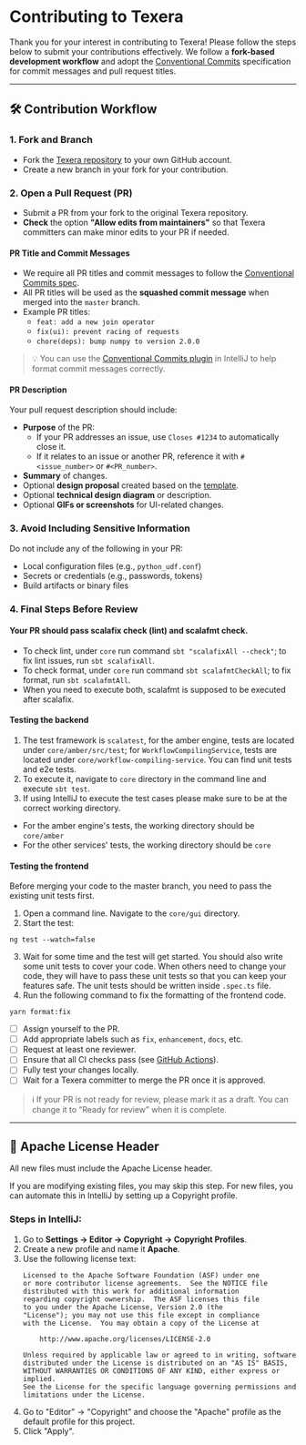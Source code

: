 # Contributing to Texera

Thank you for your interest in contributing to Texera! Please follow the steps below to submit your contributions effectively. We follow a **fork-based development workflow** and adopt the [Conventional Commits](https://www.conventionalcommits.org/en/v1.0.0/) specification for commit messages and pull request titles.

---

## 🛠 Contribution Workflow

### 1. Fork and Branch
- Fork the [Texera repository](https://github.com/Texera/texera) to your own GitHub account.
- Create a new branch in your fork for your contribution.

### 2. Open a Pull Request (PR)
- Submit a PR from your fork to the original Texera repository.
- **Check** the option **"Allow edits from maintainers"** so that Texera committers can make minor edits to your PR if needed.
  
#### PR Title and Commit Messages
- We require all PR titles and commit messages to follow the [Conventional Commits spec](https://www.conventionalcommits.org/en/v1.0.0/).
- All PR titles will be used as the **squashed commit message** when merged into the `master` branch.
- Example PR titles:
  - `feat: add a new join operator`
  - `fix(ui): prevent racing of requests`
  - `chore(deps): bump numpy to version 2.0.0`

> 💡 You can use the [Conventional Commits plugin](https://plugins.jetbrains.com/plugin/13389-conventional-commit) in IntelliJ to help format commit messages correctly.

#### PR Description
Your pull request description should include:

- **Purpose** of the PR:
  - If your PR addresses an issue, use `Closes #1234` to automatically close it.
  - If it relates to an issue or another PR, reference it with `#<issue_number>` or `#<PR_number>`.
- **Summary** of changes.
- Optional **design proposal** created based on the [template](https://docs.google.com/document/d/1ih6jLni4GgKETxOAlTOPjarlbeY5ccB2g9y1vK-Xhck/edit?usp=sharing).
- Optional **technical design diagram** or description.
- Optional **GIFs or screenshots** for UI-related changes.

### 3. Avoid Including Sensitive Information
Do not include any of the following in your PR:

- Local configuration files (e.g., `python_udf.conf`)
- Secrets or credentials (e.g., passwords, tokens)
- Build artifacts or binary files

### 4. Final Steps Before Review
#### Your PR should pass scalafix check (lint) and scalafmt check. 
- To check lint, under `core` run command `sbt "scalafixAll --check"`; to fix lint issues, run `sbt scalafixAll`.
- To check format, under `core` run command `sbt scalafmtCheckAll`; to fix format, run `sbt scalafmtAll`. 
- When you need to execute both, scalafmt is supposed to be executed after scalafix.
#### Testing the backend
1. The test framework is `scalatest`, for the amber engine, tests are located under `core/amber/src/test`; for `WorkflowCompilingService`, tests are located under `core/workflow-compiling-service`. You can find unit tests and e2e tests.
2. To execute it, navigate to `core` directory in the command line and execute `sbt test`.
3. If using IntelliJ to execute the test cases please make sure to be at the correct working directory.
* For the amber engine's tests, the working directory should be `core/amber`
* For the other services' tests, the working directory should be `core`
#### Testing the frontend 
Before merging your code to the master branch, you need to pass the existing unit tests first.
1. Open a command line. Navigate to the `core/gui` directory.
2. Start the test:
```
ng test --watch=false
```
3. Wait for some time and the test will get started.
You should also write some unit tests to cover your code. When others need to change your code, they will have to pass these unit tests so that you can keep your features safe.
The unit tests should be written inside `.spec.ts` file.
4. Run the following command to fix the formatting of the frontend code.
```
yarn format:fix
```
- [ ] Assign yourself to the PR.
- [ ] Add appropriate labels such as `fix`, `enhancement`, `docs`, etc.
- [ ] Request at least one reviewer.
- [ ] Ensure that all CI checks pass (see [GitHub Actions](https://github.com/Texera/texera/actions)).
- [ ] Fully test your changes locally.
- [ ] Wait for a Texera committer to merge the PR once it is approved.

> ℹ️ If your PR is not ready for review, please mark it as a draft. You can change it to “Ready for review” when it is complete.

---

## 📝 Apache License Header

All new files must include the Apache License header.

If you are modifying existing files, you may skip this step. For new files, you can automate this in IntelliJ by setting up a Copyright profile.

### Steps in IntelliJ:

1. Go to **Settings → Editor → Copyright → Copyright Profiles**.
2. Create a new profile and name it **Apache**.
3. Use the following license text:
   ```
   Licensed to the Apache Software Foundation (ASF) under one
   or more contributor license agreements.  See the NOTICE file
   distributed with this work for additional information
   regarding copyright ownership.  The ASF licenses this file
   to you under the Apache License, Version 2.0 (the
   "License"); you may not use this file except in compliance
   with the License.  You may obtain a copy of the License at
   
       http://www.apache.org/licenses/LICENSE-2.0
   
   Unless required by applicable law or agreed to in writing, software
   distributed under the License is distributed on an "AS IS" BASIS,
   WITHOUT WARRANTIES OR CONDITIONS OF ANY KIND, either express or implied.
   See the License for the specific language governing permissions and 
   limitations under the License.
   ```
4. Go to "Editor" → "Copyright" and choose the "Apache" profile as the default profile for this
   project.
5. Click "Apply".
